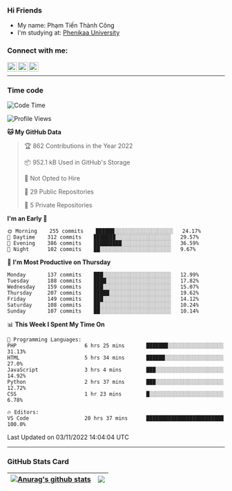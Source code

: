 ### Hi Friends

- My name: Phạm Tiến Thành Công
- I'm studying at: [Phenikaa University]


### Connect with me:
[<img align="left" alt="PhamTienThanhCong | Facebook" width="22px" src="https://upload.wikimedia.org/wikipedia/commons/thumb/1/16/Facebook-icon-1.png/640px-Facebook-icon-1.png" />][facebook]
[<img align="left" alt="PhamTienThanhCong | Zalo" width="22px" src="https://www.anphatpc.com.vn/template/anphat_2020v2/images/icon-zalo.jpg" />][zalo]
[<img align="left" alt="PhamTienThanhCong | LinkedIn" width="22px" src="https://cdn3.iconfinder.com/data/icons/inficons/512/linkedin.png" />][linkedin]

<br />

---

### Time code

<!--START_SECTION:waka-->
![Code Time](http://img.shields.io/badge/Code%20Time-665%20hrs%2024%20mins-blue)

![Profile Views](http://img.shields.io/badge/Profile%20Views-8-blue)

**🐱 My GitHub Data** 

> 🏆 862 Contributions in the Year 2022
 > 
> 📦 952.1 kB Used in GitHub's Storage 
 > 
> 🚫 Not Opted to Hire
 > 
> 📜 29 Public Repositories 
 > 
> 🔑 5 Private Repositories  
 > 
**I'm an Early 🐤** 

```text
🌞 Morning    255 commits    ██████░░░░░░░░░░░░░░░░░░░   24.17% 
🌆 Daytime    312 commits    ███████░░░░░░░░░░░░░░░░░░   29.57% 
🌃 Evening    386 commits    █████████░░░░░░░░░░░░░░░░   36.59% 
🌙 Night      102 commits    ██░░░░░░░░░░░░░░░░░░░░░░░   9.67%

```
📅 **I'm Most Productive on Thursday** 

```text
Monday       137 commits    ███░░░░░░░░░░░░░░░░░░░░░░   12.99% 
Tuesday      188 commits    ████░░░░░░░░░░░░░░░░░░░░░   17.82% 
Wednesday    159 commits    ███░░░░░░░░░░░░░░░░░░░░░░   15.07% 
Thursday     207 commits    █████░░░░░░░░░░░░░░░░░░░░   19.62% 
Friday       149 commits    ███░░░░░░░░░░░░░░░░░░░░░░   14.12% 
Saturday     108 commits    ██░░░░░░░░░░░░░░░░░░░░░░░   10.24% 
Sunday       107 commits    ██░░░░░░░░░░░░░░░░░░░░░░░   10.14%

```


📊 **This Week I Spent My Time On** 

```text
💬 Programming Languages: 
PHP                      6 hrs 25 mins       ███████░░░░░░░░░░░░░░░░░░   31.13% 
HTML                     5 hrs 34 mins       ██████░░░░░░░░░░░░░░░░░░░   27.0% 
JavaScript               3 hrs 4 mins        ███░░░░░░░░░░░░░░░░░░░░░░   14.92% 
Python                   2 hrs 37 mins       ███░░░░░░░░░░░░░░░░░░░░░░   12.72% 
CSS                      1 hr 23 mins        █░░░░░░░░░░░░░░░░░░░░░░░░   6.78%

🔥 Editors: 
VS Code                  20 hrs 37 mins      █████████████████████████   100.0%

```


 Last Updated on 03/11/2022 14:04:04 UTC
<!--END_SECTION:waka-->

---

### GitHub Stats Card

| <a href="https://github.com/phamtienthanhcong"><img align="center" src="https://github-readme-stats.vercel.app/api?username=PhamTienThanhCong&show_icons=true&include_all_commits=true&theme=buefy&hide_border=true&theme=ocean_dark" alt="Anurag's github stats" /></a> | <a href="https://github.com/phamtienthanhcong"><img align="center" src="https://github-readme-stats.vercel.app/api/top-langs/?username=PhamTienThanhCong&layout=compact&theme=buefy&hide_border=true&theme=ocean_dark" /></a> |
| ------------- | ------------- |

[Phenikaa University]: https://phenikaa-uni.edu.vn/vi
[facebook]: https://www.facebook.com/phamtienthanhcong
[linkedin]: https://linkedin.com/in/phamtienthanhcong
[zalo]: https://zalo.me/0396396332
[tiktok]: https://www.tiktok.com/@phamtienthanhcong
[web]: https://github.com/PhamTienThanhCong/web_dev
[min project]: https://github.com/PhamTienThanhCong/Project-Of-Web
[c and cpp]: https://github.com/PhamTienThanhCong/Code_C_and_Cpro
[python]: https://github.com/PhamTienThanhCong/Python_beginer
